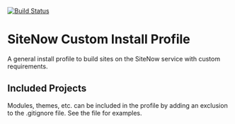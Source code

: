 [![Build Status](https://travis-ci.org/ITS-UofIowa/sitenow_custom_profile.svg?branch=7.x-2.x)](https://travis-ci.org/ITS-UofIowa/sitenow_custom_profile)

# SiteNow Custom Install Profile
A general install profile to build sites on the SiteNow service with custom requirements.

## Included Projects
Modules, themes, etc. can be included in the profile by adding an exclusion to the .gitignore file. See the file for examples.
